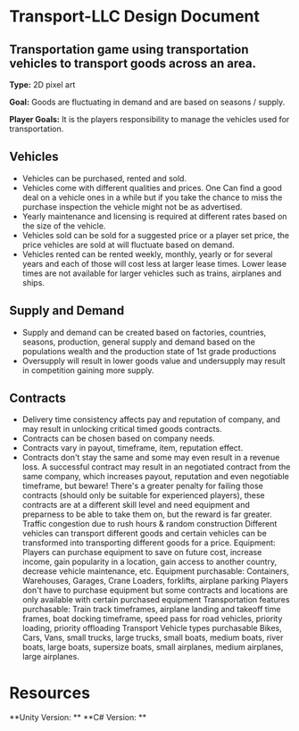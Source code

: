 # Transport-LLC Design Document

## Transportation game using transportation vehicles to transport goods across an area.
**Type:** 2D pixel art

**Goal:** Goods are fluctuating in demand and are based on seasons / supply.

**Player Goals:** It is the players responsibility to manage the vehicles used for transportation.

## Vehicles
- Vehicles can be purchased, rented and sold. 
- Vehicles come with different qualities and prices. One Can find a good deal on a vehicle ones in a while but if you take the chance to miss the purchase inspection the vehicle might not be as advertised. 
- Yearly maintenance and licensing is required at different rates based on the size of the vehicle.
- Vehicles sold can be sold for a suggested price or a player set price, the price vehicles are sold at will fluctuate based on demand.
- Vehicles rented can be rented weekly, monthly, yearly or for several years and each of those will cost less at larger lease times. Lower lease times are not available for larger vehicles such as trains, airplanes and ships.

## Supply and Demand
- Supply and demand can be created based on factories, countries, seasons, production, general supply and demand based on the populations wealth and the production state of 1st grade productions
- Oversupply will result in lower goods value and undersupply may result in competition gaining more supply.

## Contracts
- Delivery time consistency affects pay and reputation of company, and may result in unlocking critical timed goods contracts.
- Contracts can be chosen based on company needs. 
- Contracts vary in payout, timeframe, item, reputation effect. 
- Contracts don't stay the same and some may even result in a revenue loss. A successful contract may result in an negotiated contract from the same company, which increases payout, reputation and even negotiable timeframe, but beware! There's a greater penalty for failing those contracts (should only be suitable for experienced players), these contracts are at a different skill level and need equipment and preparness to be able to take them on, but the reward is far greater.
Traffic congestion due to rush hours & random construction
Different vehicles can transport different goods and certain vehicles can be transformed into transporting different goods for a price.
Equipment:
Players can purchase equipment to save on future cost, increase income, gain popularity in a location, gain access to another country, decrease vehicle maintenance, etc.
Equipment purchasable: Containers, Warehouses, Garages, Crane Loaders, forklifts, airplane parking
Players don't have to purchase equipment but some contracts and locations are only available with certain purchased equipment
Transportation features purchasable: 
Train track timeframes, airplane landing and takeoff time frames, boat docking timeframe, speed pass for road vehicles, priority loading, priority offloading
Transport Vehicle types purchasable
Bikes, Cars, Vans, small trucks, large trucks, small boats, medium boats, river boats, large boats, supersize boats, small airplanes, medium airplanes, large airplanes.


# Resources
**Unity Version: **
**C# Version: **
